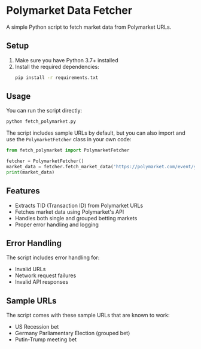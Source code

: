 # Polymarket Data Fetcher

A simple Python script to fetch market data from Polymarket URLs.

## Setup

1. Make sure you have Python 3.7+ installed
2. Install the required dependencies:
   ```bash
   pip install -r requirements.txt
   ```

## Usage

You can run the script directly:

```bash
python fetch_polymarket.py
```

The script includes sample URLs by default, but you can also import and use the `PolymarketFetcher` class in your own code:

```python
from fetch_polymarket import PolymarketFetcher

fetcher = PolymarketFetcher()
market_data = fetcher.fetch_market_data('https://polymarket.com/event/your-event?tid=your-tid')
print(market_data)
```

## Features

- Extracts TID (Transaction ID) from Polymarket URLs
- Fetches market data using Polymarket's API
- Handles both single and grouped betting markets
- Proper error handling and logging

## Error Handling

The script includes error handling for:
- Invalid URLs
- Network request failures
- Invalid API responses

## Sample URLs

The script comes with these sample URLs that are known to work:
- US Recession bet
- Germany Parliamentary Election (grouped bet)
- Putin-Trump meeting bet 